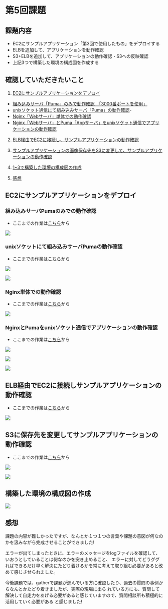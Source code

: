 # 第5回課題

## 課題内容

- EC2にサンプルアプリケーション「第3回で使用したもの」をデプロイする 
- ELBを追加して、アプリケーションを動作確認
- S3+ELBを追加して、アプリケーションの動作確認・S3への反映確認
- 上記3つで構築した環境の構成図を作成する

## 確認していただきたいこと

1. [EC2にサンプルアプリケーションをデプロイ](#EC2にサンプルアプリケーションをデプロイ)
- [組み込みサーバ「Puma」のみで動作確認　「3000番ポートを使用」](#組み込みサーバPumaのみでの動作確認)
- [unixソケット通信にて組み込みサーバ「Puma」の動作確認](#unixソケットにて組み込みサーバPumaの動作確認)- 
- [Nginx「Webサーバ」単体での動作確認](#Nginx単体での動作確認)
- [Nginx「Webサーバ」とPuma「Appサーバ」をunixソケット通信でアプリケーションの動作確認](#NginxとPumaをunixソケット通信でアプリケーションの動作確認)


2. [ELB経由でEC2に接続し、サンプルアプリケーションの動作確認](#ELB経由でEC2に接続しサンプルアプリケーションの動作確認)

3. [サンプルアプリケーションの画像保存先をS3に変更して、サンプルアプリケーションの動作確認](#S3に保存先を変更してサンプルアプリケーションの動作確認)

4. [1~3で構築した環境の構成図の作成](#構築した環境の構成図の作成)

5. [感想](#感想)

## EC2にサンプルアプリケーションをデプロイ

### 組み込みサーバPumaのみでの動作確認

- ここまでの作業は[こちら](lecture5/app.deploy-record/lecture5-part1.md)から

![](lecture5/images/puma-app-restart.png)

### unixソケットにて組み込みサーバPumaの動作確認

- ここまでの作業は[こちら](lecture5/app.deploy-record/lecture5-part2.md)から

![](lecture5/images/curl-check-1.png)

![](lecture5/images/applicaton-hyouzi.png)

### Nginx単体での動作確認

- ここまでの作業は[こちら](lecture5/app.deploy-record/lecture5-part3.md)から

![](lecture5/images/nginx-tanntai-kidou.png)

### NginxとPumaをunixソケット通信でアプリケーションの動作確認

- ここまでの作業は[こちら](lecture5/app.deploy-record/lecture5-part4.md)から

![](lecture5/images/puma+nginx-check.png)

![](lecture5/images/nginx+puma-restart-check.png)

![](lecture5/images/systemd-puma-start.png)

## ELB経由でEC2に接続しサンプルアプリケーションの動作確認

- ここまでの作業は[こちら](lecture5/elb-s3-record/lecture5-elb.md)から

![](lecture5/images/elb-check-2.png)

## S3に保存先を変更してサンプルアプリケーションの動作確認

- ここまでの作業は[こちら](lecture5/elb-s3-record/lecture5-s3.md)から

![](lecture5/images/s3-app-images.png)

![](lecture5/images/bucket-save-S3.png)

## 構築した環境の構成図の作成

![](lecture5/images/kouseizu-retry.png)

## 感想

課題の内容が難しかったですが、なんとか１つ１つの言葉や課題の意図が何なのかを汲みながら完成させることができました!

エラーが出てしまったときに、エラーのメッセージをlogファイルを確認して、いおうとしていることは何なのかを突き止めること、
エラーに対してどうググればできるだけ早く解決にたどり着けるかを常に考えて取り組む必要があると改めて感じさせられました。

今後課題では、gatherで課題が進んでいる方に確認したり、過去の質問の事例からなんとかたどり着きましたが、実際の現場に出ら
れている方にも、質問して解決して自走力をあげる必要があると感じていますので、質問相談所も積極的に活用していく必要がある
と感じました!